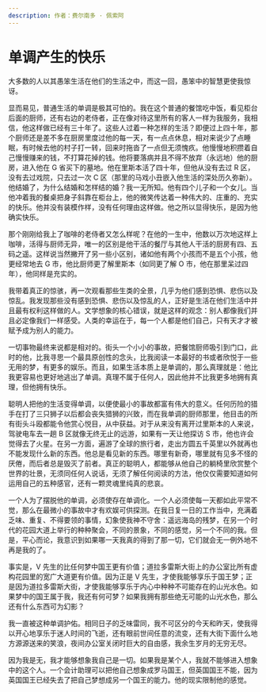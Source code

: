 ```yaml
---
description: 作者：费尔南多 · 佩索阿
---
```


# 单调产生的快乐

大多数的人以其愚笨生活在他们的生活之中，而这一回，愚笨中的智慧更使我惊讶。

显而易见，普通生活的单调是极其可怕的。我在这个普通的餐馆吃中饭，看见柜台后面的厨师，还有右边的老侍者，正在像对待这里所有的客人一样为我服务，我相信，他这样做已经有三十年了。这些人过着一种怎样的生活？即便过上四十年，那个厨师还是差不多在厨房里度过他的每一天，有一点点休息，相对来说少了点睡眠，有时候去他的村子打一转，回来时拖沓了一点但无须愧疚。他慢慢地积攒着自己慢慢赚来的钱，不打算花掉的钱。他将要落病并且不得不放弃（永远地）他的厨房，进入他在 G 省买下的墓地。他在里斯本活了四十年，但他从没有去过 R 区，没有去过戏院，只去过一次 C 区（那里的马戏小丑嵌入他生活的深处历久弥新）。他结婚了，为什么结婚和怎样结的婚？我一无所知。他有四个儿子和一个女儿。当他冲着我的餐桌把身子斜靠在柜台上，他的微笑传达着一种伟大的、庄重的、充实的快乐。他并没有装模作样，没有任何理由这样做。他之所以显得快乐，是因为他确实快乐。

那个刚刚给我上了咖啡的老侍者又怎么样呢？在他的一生中，他数以万次地这样上咖啡，活得与厨师无异，唯一的区别是他干活的餐厅与其他人干活的厨房有四、五码之遥。这样说当然撇开了另一些小区别，诸如他有两个小孩而不是五个小孩，他更经常地去 G 市，他比厨师更了解里斯本（如同更了解 O 市，他在那里呆过四年），他同样是充实的。

我带着真正的惊骇，再一次观看那些生类的全景，几乎为他们感到恐惧、悲伤以及惊乱。我发现那些没有感到恐惧、悲伤以及惊乱的人，正好是生活在他们生活中并且最有权利这样做的人。文学想象的核心错误，就是这样的观念：别人都像我们并且必定像我们一样感受。人类的幸运在于，每一个人都是他们自己，只有天才才被赋予成为别人的能力。

一切事物最终来说都是相对的。街头一个小小的事故，把餐馆厨师吸引到门口，此时的他，比我寻思一个最具原创性的念头，比我阅读一本最好的书或者欣悦于一些无用的梦，有更多的娱乐。而且，如果生活本质上是单调的，那么真理就是：他比我更容易也更好地逃出了单调。真理不属于任何人，因此他并不比我更多地拥有真理，但他拥有快乐。

聪明人把他的生活变得单调，以便使最小的事故都富有伟大的意义。任何历险的猎手在打了三只狮子以后都会丧失猎狮的兴致，而在我单调的厨师那里，他目击的所有街头斗殴都能令他赏心悦目，从中获益。对于从来没有离开过里斯本的人来说，驾驶电车去一趟 B 区就像无终无止的远游，如果有一天让他探访 S 市，他也许会觉得去了火星。在另一方面，遍游了全球的旅行者，走出方圆五千英里以外就再也不能发现什么新的东西。他总是看见新的东西。哪里有新奇，哪里就有见多不怪的厌倦，而后者总是毁灭了前者。真正的聪明人，都能够从他自己的躺椅里欣赏整个世界的壮景，无须同任何人说话，无须了解任何阅读的方法，他仅仅需要知道如何运用自己的五种感官，还有一颗灵魂里纯真的悲哀。

一个人为了摆脱他的单调，必须使存在单调化。一个人必须使每一天都如此平常不觉，那么在最微小的事故中才有欢娱可供探测。在我日复一日的工作当中，充满着乏味、重复、不得要领的事情，幻象使我神不守舍：遥远海岛的残梦，在另一个时代的花园大道上举行的种种聚会，不同的景象，不同的感觉，另一个不同的我。但是，平心而论，我意识到如果哪一天我真的得到了那一切，它们就会无一例外地不再是我的了。

事实是，V 先生的比任何梦中国王更有价值；道拉多雷斯大街上的办公室比所有虚构花园里的宽广大道更有价值。因为正是 V 先生，才使我能够享乐于国王梦；正是因为道拉多雷斯大街，才使我能够享乐于内心中种种不可能存在的山光水色。如果梦中的国王属于我，我还有何可梦？如果我拥有那些绝无可能的山光水色，那么还有什么东西可为幻影？

我一直被这种单调护佑。相同日子的乏味雷同，我不可区分的今天和昨天，使我得以开心地享乐于迷人时间的飞逝，还有眼前世间任意的流变，还有大街下面什么地方源源送来的笑浪，夜间办公室关闭时巨大的自由感，我余生岁月的无穷无尽。

因为我是无，我才能够想象我自己是一切。如果我是某个人，我就不能够进入想象中的这个人。一个会计助理可以把他自己想象成罗马国王，但英国国王不能，因为英国国王已经失去了把自己梦想成另一个国王的能力。他的现实限制他的感觉。
